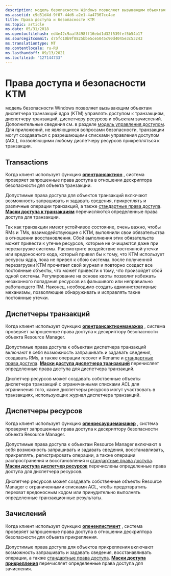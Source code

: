 ```yaml
---
description: модель безопасности Windows позволяет вызывающим объектам диспетчера транзакций ядра (KTM) управлять доступом к транзакциям, диспетчеру транзакций, диспетчеру ресурсов и объектам зачислений.
ms.assetid: c9d51d4d-9f07-44d6-a2e1-4a47367cc4ae
title: Права доступа и безопасности KTM
ms.topic: article
ms.date: 05/31/2018
ms.openlocfilehash: ed4e42c9aaf8498ff16ebd1d32f539fef5b54b17
ms.sourcegitcommit: d75fc10b9f0825bbe5ce5045c90d4045e3c53243
ms.translationtype: MT
ms.contentlocale: ru-RU
ms.lasthandoff: 09/13/2021
ms.locfileid: "127144733"
---
```

# <a name="ktm-security-and-access-rights"></a>Права доступа и безопасности KTM

модель безопасности Windows позволяет вызывающим объектам диспетчера транзакций ядра (KTM) управлять доступом к транзакциям, диспетчеру транзакций, диспетчеру ресурсов и объектам зачислений. Дополнительные сведения см. в разделе [модель управления доступом](/windows/desktop/SecAuthZ/access-control-model). Для приложений, не являющихся вопросами безопасности, транзакции могут создаваться с разрешающими списками управления доступом (ACL), позволяющими любому диспетчеру ресурсов прикрепляться к транзакции.

## <a name="transactions"></a>Transactions

Когда клиент использует функцию [**опентрансактион**](/windows/desktop/api/Ktmw32/nf-ktmw32-opentransaction) , система проверяет запрошенные права доступа в отношении дескриптора безопасности для объекта транзакции.

Допустимые права доступа для объектов транзакций включают возможность запрашивать и задавать сведения, прикреплять и различные операции транзакций, а также [стандартные права доступа](/windows/desktop/SecAuthZ/standard-access-rights). [**Маски доступа к транзакциям**](transaction-access-masks.md) перечисляются определенные права доступа для транзакции.

Так как транзакции имеют устойчивое состояние, очень важно, чтобы RMs и TMs, взаимодействующие с KTM, выполнили свои обязательства в отношении восстановления. Сбой выполнения этих обязательств может привести к утечке ресурсов, которые не очищаются даже при перезагрузке системы. Рассмотрите воздействие постоянной утечки или вредоносного кода, который привел бы к тому, что KTM использует ресурсы ядра, пока не привел к сбою системы. после полученной перезагрузки KTM прочитает свой журнал и повторно создаст все постоянные объекты, что может привести к тому, что произойдет сбой одной системы. Регулирование на основе квоты позволит избежать незаконного попадания ресурсов из фальшивого или неправильно работающего RM. Наконец, необходимо создать административные механизмы, позволяющие обнаруживать и исправлять такие постоянные утечки.

## <a name="transaction-managers"></a>Диспетчеры транзакций

Когда клиент использует функцию [**опентрансактионманажер**](/windows/desktop/api/Ktmw32/nf-ktmw32-opentransactionmanager) , система проверяет запрошенные права доступа к дескриптору безопасности объекта Resource Manager.

Допустимые права доступа к объектам диспетчера транзакций включают в себя возможность запрашивать и задавать сведения, создавать RMs, а также операции recover и Rename и [стандартные права доступа](/windows/desktop/SecAuthZ/standard-access-rights). [**Маски доступа диспетчера транзакций**](transaction-manager-access-masks.md) перечисляет определенные права доступа для диспетчера транзакций.

Диспетчер ресурсов может создавать собственные объекты диспетчера транзакций с ограниченными списками ACL для ограничения того, какие диспетчеры ресурсов могут участвовать в транзакциях, использующих журнал диспетчера транзакций.

## <a name="resource-managers"></a>Диспетчеры ресурсов

Когда клиент использует функцию [**опенресаурцеманажер**](/windows/desktop/api/Ktmw32/nf-ktmw32-openresourcemanager) , система проверяет запрошенные права доступа к дескриптору безопасности объекта Resource Manager.

Допустимые права доступа к объектам Resource Manager включают в себя возможность запрашивать и задавать сведения, восстанавливать, прикреплять, регистрировать операции, а также операции распространения и восстановления и [стандартные права доступа](/windows/desktop/SecAuthZ/standard-access-rights). [**Маски доступа диспетчер ресурсов**](resource-manager-access-masks.md) перечислены определенные права доступа для диспетчера ресурсов.

Диспетчер ресурсов может создавать собственные объекты Resource Manager с ограниченными списками ACL, чтобы предотвратить перехват вредоносным кодом или принудительно выполнять определенные транзакционные результаты.

## <a name="enlistments"></a>Зачислений

Когда клиент использует функцию [**опененлистмент**](/windows/desktop/api/Ktmw32/nf-ktmw32-openenlistment) , система проверяет запрошенные права доступа в отношении дескриптора безопасности для объекта прикрепления.

Допустимые права доступа для объектов прикрепления включают возможность запрашивать и задавать сведения, восстанавливать операции, а также [стандартные права доступа](/windows/desktop/SecAuthZ/standard-access-rights). [**Маски доступа прикрепления**](enlistment-access-masks.md) перечисляет определенные права доступа для зачисления.

 

 

